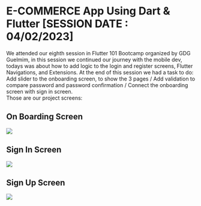 # E-COMMERCE App Using Dart & Flutter [SESSION DATE : 04/02/2023]
We attended our eighth session in Flutter 101 Bootcamp organized by GDG Guelmim, in this session we continued our journey with the mobile dev, todays was about how to add logic to the login and register screens, Flutter Navigations, and Extensions. At the end of this session we had a task to do: Add slider to the onboarding screen, to show the 3 pages / Add validation to compare password and password confirmation / Connect the onboarding screen with sign in screen. <br>
Those are our project screens:
## On Boarding Screen

<img src="https://user-images.githubusercontent.com/87146845/214731229-f38b6c53-e5bf-4b1e-beb2-12dd764040b2.png">

## Sign In Screen


<img src="https://user-images.githubusercontent.com/87146845/214731316-43bf2885-631f-4d95-8b55-3ce684a0ba11.png">

## Sign Up Screen


<img src="https://user-images.githubusercontent.com/87146845/214731372-b0f93bc8-4bb3-498a-8cad-d637a8516bf9.png">


